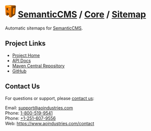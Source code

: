 # [<img src="ao-logo.png" alt="AO Logo" width="35" height="40">](https://www.aoindustries.com/) [SemanticCMS](https://semanticcms.com/) / [Core](https://semanticcms.com/core/) / [Sitemap](https://semanticcms.com/core/sitemap/)
Automatic sitemaps for [SemanticCMS](https://semanticcms.com/).

## Project Links
* [Project Home](https://semanticcms.com/core/sitemap/)
* [API Docs](https://semanticcms.com/core/sitemap/apidocs/)
* [Maven Central Repository](http://search.maven.org/#search|gav|1|g:%22com.semanticcms%22%20AND%20a:%22semanticcms-core-sitemap%22)
* [GitHub](https://github.com/aoindustries/semanticcms-core-sitemap)

## Contact Us
For questions or support, please [contact us](https://www.aoindustries.com/contact):

Email: [support@aoindustries.com](mailto:support@aoindustries.com)  
Phone: [1-800-519-9541](tel:1-800-519-9541)  
Phone: [+1-251-607-9556](tel:+1-251-607-9556)  
Web: https://www.aoindustries.com/contact
